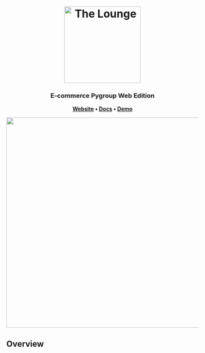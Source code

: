 <h1 align="center">
	<img
		width="200"
		alt="The Lounge"
		src="https://assets.stickpng.com/thumbs/5aafb0c37603fc558cffc0bb.png">
</h1>

<h3 align="center">
	E-commerce Pygroup Web Edition
</h3>

<p align="center">
	<strong>
		<a href="#">Website</a>
		•
		<a href="#">Docs</a>
		•
		<a href="#">Demo</a>
	</strong>
</p>

<p align="center">
	<img src="https://raw.githubusercontent.com/thelounge/thelounge.github.io/master/img/thelounge-screenshot.png" width="550">
</p>

## Overview


